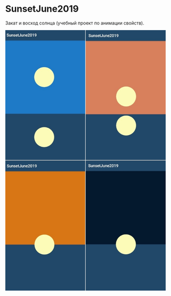 # SunsetJune2019

Закат и восход солнца (учебный проект по анимации свойств).

![application screen](https://github.com/SmirnovIlya1986/ApplicationScreen/blob/master/SunsetJune2019.jpg)


